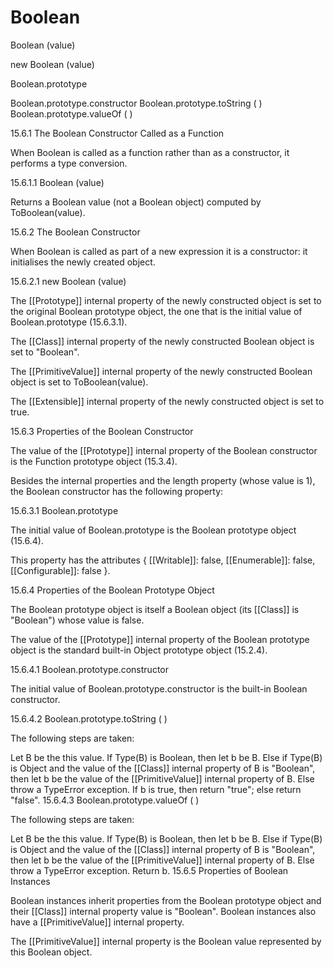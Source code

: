 # Boolean

Boolean (value)

new Boolean (value)

Boolean.prototype

Boolean.prototype.constructor
Boolean.prototype.toString ( )
Boolean.prototype.valueOf ( )



15.6.1 The Boolean Constructor Called as a Function

When Boolean is called as a function rather than as a constructor, it performs a type conversion.

15.6.1.1 Boolean (value)

Returns a Boolean value (not a Boolean object) computed by ToBoolean(value).

15.6.2 The Boolean Constructor

When Boolean is called as part of a new expression it is a constructor: it initialises the newly created object.

15.6.2.1 new Boolean (value)

The [[Prototype]] internal property of the newly constructed object is set to the original Boolean prototype object, the one that is the initial value of Boolean.prototype (15.6.3.1).

The [[Class]] internal property of the newly constructed Boolean object is set to "Boolean".

The [[PrimitiveValue]] internal property of the newly constructed Boolean object is set to ToBoolean(value).

The [[Extensible]] internal property of the newly constructed object is set to true.

15.6.3 Properties of the Boolean Constructor

The value of the [[Prototype]] internal property of the Boolean constructor is the Function prototype object (15.3.4).

Besides the internal properties and the length property (whose value is 1), the Boolean constructor has the following property:

15.6.3.1 Boolean.prototype

The initial value of Boolean.prototype is the Boolean prototype object (15.6.4).

This property has the attributes { [[Writable]]: false, [[Enumerable]]: false, [[Configurable]]: false }.

15.6.4 Properties of the Boolean Prototype Object

The Boolean prototype object is itself a Boolean object (its [[Class]] is "Boolean") whose value is false.

The value of the [[Prototype]] internal property of the Boolean prototype object is the standard built-in Object prototype object (15.2.4).

15.6.4.1 Boolean.prototype.constructor

The initial value of Boolean.prototype.constructor is the built-in Boolean constructor.

15.6.4.2 Boolean.prototype.toString ( )

The following steps are taken:

Let B be the this value.
If Type(B) is Boolean, then let b be B.
Else if Type(B) is Object and the value of the [[Class]] internal property of B is "Boolean", then let b be the value of the [[PrimitiveValue]] internal property of B.
Else throw a TypeError exception.
If b is true, then return "true"; else return "false".
15.6.4.3 Boolean.prototype.valueOf ( )

The following steps are taken:

Let B be the this value.
If Type(B) is Boolean, then let b be B.
Else if Type(B) is Object and the value of the [[Class]] internal property of B is "Boolean", then let b be the value of the [[PrimitiveValue]] internal property of B.
Else throw a TypeError exception.
Return b.
15.6.5 Properties of Boolean Instances

Boolean instances inherit properties from the Boolean prototype object and their [[Class]] internal property value is "Boolean". Boolean instances also have a [[PrimitiveValue]] internal property.

The [[PrimitiveValue]] internal property is the Boolean value represented by this Boolean object.